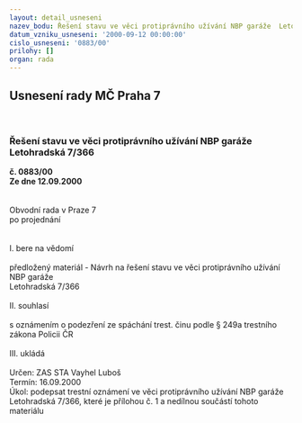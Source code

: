 ```yaml
---
layout: detail_usneseni
nazev_bodu: Řešení stavu ve věci protiprávního užívání NBP garáže  Letohradská 7/366
datum_vzniku_usneseni: '2000-09-12 00:00:00'
cislo_usneseni: '0883/00'
prilohy: []
organ: rada
---
```

<div id="ucUsn_pList" class="usn">
	<span><h2>Usnesení rady MČ Praha 7 </h2>
<br></span><div class="standBody">
<span><h3>Řešení stavu ve věci protiprávního užívání NBP garáže  Letohradská 7/366</h3></span><div class="center">
		<strong>č. 0883/00</strong><br>
	</div>
<div class="center">
		<strong>Ze dne 12.09.2000</strong><br><br>
	</div>     <br>Obvodní rada v Praze 7<br>po projednání<br><br><br>I.	bere na vědomí<br><br> předložený materiál - Návrh na řešení stavu ve věci protiprávního užívání NBP garáže  <br>Letohradská 7/366<br><br>II.	souhlasí <br><br>s oznámením o podezření ze spáchání trest. činu podle § 249a trestního zákona Policii ČR<br><br>III.	ukládá <br><br> Určen:	     	ZAS STA Vayhel Luboš<br>Termín: 16.09.2000<br>Úkol:	podepsat trestní oznámení ve věci protiprávního užívání NBP garáže Letohradská 7/366, které je přílohou č. 1 a nedílnou součástí tohoto materiálu<br> <br>
</div>
</div>